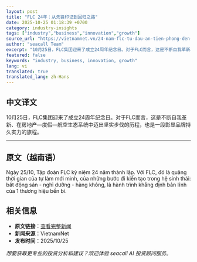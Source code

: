 ```yaml
---
layout: post
title: "FLC 24年：从先锋印记到回归之路"
date: 2025-10-25 01:18:39 +0700
category: industry-insights
tags: ["industry","business","innovation","growth"]
source_url: "https://vietnamnet.vn/24-nam-flc-tu-dau-an-tien-phong-den-hanh-trinh-tro-lai-2456073.html"
author: "seacall Team"
excerpt: "10月25日，FLC集团迎来了成立24周年纪念日。对于FLC而言，这是不断自我革新、在房地产—度假—航空生态系统中迈出坚实步伐的历程，也是一段彰显品牌持久实力的旅程。..."
featured: false
keywords: "industry, business, innovation, growth"
lang: vi
translated: true
translated_lang: zh-Hans
---
```


## 中文译文

10月25日，FLC集团迎来了成立24周年纪念日。对于FLC而言，这是不断自我革新、在房地产—度假—航空生态系统中迈出坚实步伐的历程，也是一段彰显品牌持久实力的旅程。

---

## 原文（越南语）

Ngày 25/10, Tập đoàn FLC kỷ niệm 24 năm thành lập. Với FLC, đó là quãng thời gian của tự làm mới mình, của những bước đi kiến tạo trong hệ sinh thái: bất động sản - nghỉ dưỡng - hàng không, là hành trình khẳng định bản lĩnh của 1 thương hiệu bền bỉ.

## 相关信息

- **原文链接**：[查看完整新闻](https://vietnamnet.vn/24-nam-flc-tu-dau-an-tien-phong-den-hanh-trinh-tro-lai-2456073.html)
- **新闻来源**：VietnamNet
- **发布时间**：2025/10/25

*想要获取更专业的投资分析和建议？欢迎体验 seacall AI 投资顾问服务。*